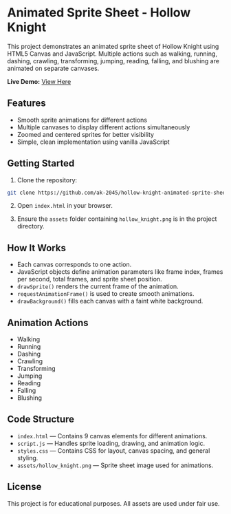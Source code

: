 # Animated Sprite Sheet - Hollow Knight

This project demonstrates an animated sprite sheet of Hollow Knight using HTML5 Canvas and JavaScript. Multiple actions such as walking, running, dashing, crawling, transforming, jumping, reading, falling, and blushing are animated on separate canvases.

**Live Demo:** [View Here](https://ak-2045.github.io/hollow-knight-animated-sprite-sheet)

## Features

- Smooth sprite animations for different actions
- Multiple canvases to display different actions simultaneously
- Zoomed and centered sprites for better visibility
- Simple, clean implementation using vanilla JavaScript

## Getting Started

1. Clone the repository:

```bash
git clone https://github.com/ak-2045/hollow-knight-animated-sprite-sheet.git
````

2. Open `index.html` in your browser.

3. Ensure the `assets` folder containing `hollow_knight.png` is in the project directory.

## How It Works

* Each canvas corresponds to one action.
* JavaScript objects define animation parameters like frame index, frames per second, total frames, and sprite sheet position.
* `drawSprite()` renders the current frame of the animation.
* `requestAnimationFrame()` is used to create smooth animations.
* `drawBackground()` fills each canvas with a faint white background.

## Animation Actions

* Walking
* Running
* Dashing
* Crawling
* Transforming
* Jumping
* Reading
* Falling
* Blushing

## Code Structure

* `index.html` — Contains 9 canvas elements for different animations.
* `script.js` — Handles sprite loading, drawing, and animation logic.
* `styles.css` — Contains CSS for layout, canvas spacing, and general styling.
* `assets/hollow_knight.png` — Sprite sheet image used for animations.

## License

This project is for educational purposes. All assets are used under fair use.
